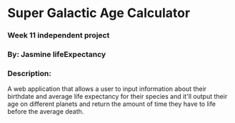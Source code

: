 # Super Galactic Age Calculator
### Week 11 independent project
### By: Jasmine lifeExpectancy

### Description:
A web application that allows a user to input information about their birthdate and average life expectancy for their species and it'll output their age on different planets and return the amount of time they have to life before the average death.
